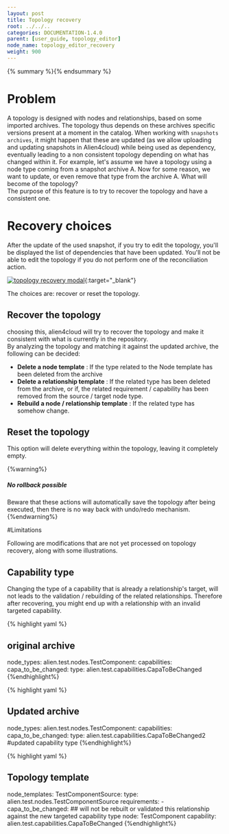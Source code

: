 ```yaml
---
layout: post
title: Topology recovery
root: ../../..
categories: DOCUMENTATION-1.4.0
parent: [user_guide, topology_editor]
node_name: topology_editor_recovery
weight: 900
---
```


{% summary %}{% endsummary %}

# Problem

A topology is designed with nodes and relationships, based on some imported archives. The topology thus depends on these archives specific versions present at a moment in the catalog. When working with `snapshots archives`, it might happen that these are updated (as we allow uploading and updating snapshots in Alien4cloud) while being used as dependency, eventually leading to a non consistent topology depending on what has changed within it. For example, let's assume we have a topology using a node type coming from a snapshot archive A. Now for some reason, we want to update, or even remove that type from the archive A. What will become of the topology?  
The purpose of this feature is to try to recover the topology and have a consistent one.

# Recovery choices

After the update of the used snapshot, if you try to edit the topology, you'll be displayed the list of dependencies that have been updated. You'll not be able to edit the topology if you do not perform one of the reconciliation action.

[![topology recovery modal](../../images/1.4.0/user_guide/topology_editor/topology_recovery_modal.png)](../../images/1.4.0/user_guide/topology_editor/topology_recovery_modal.png){:target="_blank"}<br>

The choices are: recover or reset the topology.

## Recover the topology

choosing this, alien4cloud will try to recover the topology and make it consistent with what is currently in the repository.  
By analyzing the topology and matching it against the updated archive, the following can be decided:

  * **Delete a node template** : If the type related to the Node template has been deleted from the archive
  * **Delete a relationship template** : If the related type has been deleted from the archive, or if, the related requirement / capability has been removed from the source / target node type.
  * **Rebuild a node / relationship template** : If the related type has somehow change.

## Reset the topology

This option will delete everything within the topology, leaving it completely empty.

{%warning%}
<h5>No rollback possible</h5>
Beware that these actions will automatically save the topology after being executed, then there is no way back with undo/redo mechanism.
{%endwarning%}

#Limitations

Following are modifications that are not yet processed on topology recovery, along with some illustrations.

## Capability type
Changing the type of a capability that is already a relationship's target, will not leads to the validation / rebuilding of the related relationships. Therefore after recovering, you might end up with a relationship with an invalid targeted capability.

{% highlight yaml %}
## original archive
node_types:
  alien.test.nodes.TestComponent:
    capabilities:
      capa_to_be_changed:
        type: alien.test.capabilities.CapaToBeChanged
{%endhighlight%}

{% highlight yaml %}
## Updated archive
node_types:
  alien.test.nodes.TestComponent:
    capabilities:
      capa_to_be_changed:
        type: alien.test.capabilities.CapaToBeChanged2 #updated capability type
{%endhighlight%}

{% highlight yaml %}
## Topology template
node_templates:
  TestComponentSource:
    type: alien.test.nodes.TestComponentSource
    requirements:
      - capa_to_be_changed:   ## will not be rebuilt or validated this relationship against the new targeted capability type
        node: TestComponent
        capability: alien.test.capabilities.CapaToBeChanged
{%endhighlight%}
